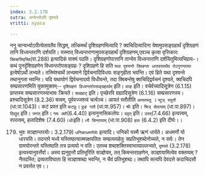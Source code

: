 ```yaml
---
index: 3.2.178
sutra: अन्येभ्योऽपि दृश्यते
vritti: nyasa

---
```

ननु चान्यभ्योऽपीत्येतावतैव सिद्धम्, तत्किमर्थं दृशिग्रहणमित्यादि ? क्वचिदित्यादिना येषामुपसङ्ग्रहार्थं दृशिग्रहणं तानि विध्यन्तराणि दर्शयति। यस्मात् विध्यन्तराणामुपसङ्ग्रहार्थं दृशिग्रहणम्,एवञ्च कृत्वा वृत्तिकारः `क्विब्वचिपृच्छि`(वा.288) इत्यादिकं वाक्यं पठति। दृशिग्रहणोपात्तानि तान्येव विध्यन्तराणि दर्शयितुमित्यभिप्राय-। कथं पुनर्दृशिग्रहणेन विध्यन्तरोपसङ्ग्रहः ? दृशिग्रहणे हि सति `यथा दृश्यन्ते क्विबन्ता धातवस्तथैव तेऽनुगन्तव्याः` इत्येषोऽर्थो लभ्यते। तस्मिंश्चार्थे लभ्यमाने द्विर्वचनादिविधयः सङ्गृहीता भवन्ति। एवं हिते यथा दृश्यन्ते तथानुगता भवन्ति। यदि यथायोगं द्विर्वचनादयो विधीयन्ते, तदा क्विबन्तेषु क्वचिद्द्विर्वचनं दृश्यते, क्वचिदपि सम्प्रसारणमिति युक्तमुक्तम्-- `दृशिग्रहणं विध्यन्तरोपसङ्ग्रहार्थम्` इति।
`वाक्` इति। वचेर्वच्यादिसूत्रेण (6.1.15) प्राप्तस्य सम्प्रसारणस्याभावः क्रियते। `शब्दप्राट्` इति। पृच्छेरपि ग्रह्यादिसूत्रेण (6.1.16) सम्प्रसारणस्य। व्रश्चादिसूत्रेण (8.2.36) षत्वम्, पूर्ववज्जश्त्वं चर्त्वञ्च। आयतं स्तौतीति `आयतस्तूः` । `ष्टुञ् स्तुतौ` (धा.पा.1043)। कटं प्रवत इति `कटप्रूः`। `प्रुङ गतौ` (धा.पा.957)। `श्रीः` इति। `श्रिञ् सेवायाम्` (धा.पा.897)। `दिद्युत्` इति। `जगत्` इति। `गमः क्वौ`(6.4.40) इत्यनुनासिकलोपः। `ददृत्` इति। `उरत्`(7.4.66) इत्यत्त्वम्, रपरत्वम्, हलादिशेषः (7.4.60)।`धीः`इति। `ध्यै चिन्तायाम्` (धा.पा.908) `हलः` (6.4.2) इति दीर्घः।।

179. भुवः सञ्ज्ञान्तरयोः। 3.2.179)
`धनिकाधमर्णयोः` इत्यादि। धनिको यस्मै ऋणं धार्यते। अधमर्णो यो धारयति। तदन्तरे मध्ये यस्तिष्ठत्यात्मपक्षपतितः सम्प्रत्ययहेतुः सप्रतिभूशब्देनोच्यते, न सर्वः। तेन ग्रामयोरन्तरे यस्तिष्ठति तत्र प्रत्ययो न वति। एतच्च शब्दशक्तिस्वाभाव्याल्लभ्यते, `दृश्यते` (3.2.178) इत्यस्यानुवर्त्तेर्वा। अस्य ह्यनुवृत्तौ प्रतिभूरिति सञ्ज्ञेयम्, तत् किमन्तरग्रहणेन, सञ्ज्ञायामित्येव वक्तव्यम् ? नैतदस्ति; द्रव्यताविघाता हि सञ्ज्ञाशब्दा भवन्ति, न चैवं प्रतिभूशब्दः। तथापि सत्यपि देवदत्ते कदाचिदसौ न प्रवर्त्तत एव।।